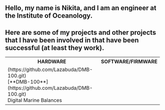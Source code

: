 ## Hello, my name is Nikita, and I am an engineer at the Institute of Oceanology.

## Here are some of my projects and other projects that I have been involved in that have been successful (at least they work).

<table>
<tr>
<th> HARDWARE </th>
<th> SOFTWARE/FIRMWARE </th>
</tr>
  
  
<tr>
<td>
(https://github.com/Lazabuda/DMB-100.git)  
<br/>
[**DMB-100**](https://github.com/Lazabuda/DMB-100.git)
<br/>
Digital Marine Balances

</td>
<td>
